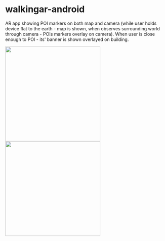 # walkingar-android

AR app showing POI markers on both map and camera (while user holds device flat to the earth - map is shown, when observes surrounding world through camera - POIs markers overlay on camera). When user is close enough to POI - its' banner is shown overlayed on building.

<img src="https://github.com/RomanTourdyiev/AugmentedRealityExample/blob/master/Screenshot_2019-07-27-10-06-33.jpg" width=300>

<img src="https://github.com/RomanTourdyiev/AugmentedRealityExample/blob/master/Screenshot_2019-07-27-10-06-57.jpg" width=300>
